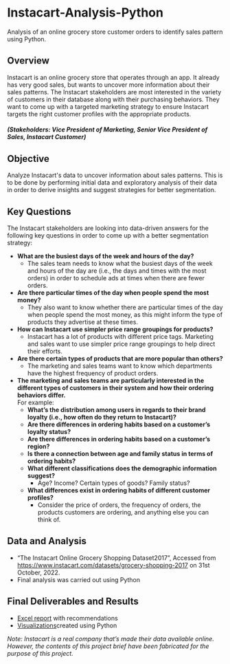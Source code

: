# Instacart-Analysis-Python
Analysis of an online grocery store customer orders to identify sales pattern using Python.

## Overview
Instacart is an online grocery store that operates through an app. It already has very good sales, but wants to uncover more information about their sales patterns. The Instacart stakeholders are most interested in the variety of customers in their database along with their purchasing behaviors. They want to come up with a targeted marketing strategy to ensure Instacart targets the right customer profiles with the appropriate products.
##### *(Stakeholders: Vice President of Marketing, Senior Vice President of Sales, Instacart Customer)* 

## Objective
Analyze Instacart's data to uncover information about sales patterns. This is to be done by performing initial data and exploratory analysis of their data in order to derive insights and suggest strategies for better segmentation.

## Key Questions
The Instacart stakeholders are looking into data-driven answers for the following key questions in order to come up with a better segmentation strategy:
* **What are the busiest days of the week and hours of the day?**
  * The sales team needs to know what the busiest days of the week and hours of the day are (i.e., the days and times with the most orders) in order to schedule ads at times when there are fewer orders.
* **Are there particular times of the day when people spend the most money?**
  * They also want to know whether there are particular times of the day when people spend the most money, as this might inform the type of products they advertise at these times.
* **How can Instacart use simpler price range groupings for products?** 
  * Instacart has a lot of products with different price tags. Marketing and sales want to use simpler price range groupings to help direct their efforts.
* **Are there certain types of products that are more popular than others?** 
  * The marketing and sales teams want to know which departments have the highest frequency of product orders.
* **The marketing and sales teams are particularly interested in the different types of customers in their system and how their ordering behaviors differ.**  
For example:
  * **What’s the distribution among users in regards to their brand loyalty (i.e., how often do they return to Instacart)?**
  * **Are there differences in ordering habits based on a customer’s loyalty status?**
  * **Are there differences in ordering habits based on a customer’s region?**
  * **Is there a connection between age and family status in terms of ordering habits?**
  * **What different classifications does the demographic information suggest?**
    * Age? Income? Certain types of goods? Family status?
  * **What differences exist in ordering habits of different customer profiles?**
    * Consider the price of orders, the frequency of orders, the products customers are ordering, and anything else you can think of.

## Data and Analysis
* “The Instacart Online Grocery Shopping Dataset2017”, Accessed from https://www.instacart.com/datasets/grocery-shopping-2017 on 31st October, 2022. 
* Final analysis was carried out using Python

## Final Deliverables and Results
* [Excel report](https://github.com/ayshahassan/Instacart-Analysis-Python/blob/main/05%20Sent%20to%20client/A4_Final_Report_Aysha%20Hassan%20.xlsx) with recommendations 
* [Visualizations](https://github.com/ayshahassan/Instacart-Analysis-Python/tree/main/04%20Analysis/Visualizations)created using Python 

*Note: Instacart is a real company that’s made their data available online. However, the contents of this project brief have been fabricated for the purpose of this project.*
